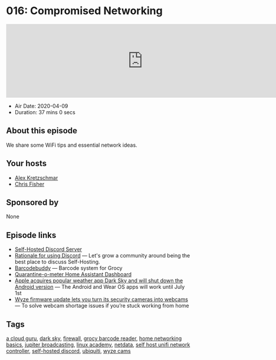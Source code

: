 # 016: Compromised Networking

<iframe src="https://player.fireside.fm/v2/dUlrHQih+63gtf9wo?theme=dark" width="740" height="200" frameborder="0" scrolling="no"></iframe>

* Air Date: 2020-04-09
* Duration: 37 mins 0 secs

## About this episode

We share some WiFi tips and essential network ideas.

## Your hosts
* [Alex Kretzschmar](https://selfhosted.show/hosts/alexktz)
* [Chris Fisher](https://selfhosted.show/hosts/chrislas)

## Sponsored by

None



## Episode links

  * [Self-Hosted Discord Server](https://discord.gg/n49fgkp "Self-Hosted Discord Server")
  * [Rationale for using Discord](https://blog.ktz.me/self-hosted-launches-a-discord-server/ "Rationale for using Discord") — Let's grow a community around being the best place to discuss Self-Hosting.
  * [Barcodebuddy](https://github.com/Forceu/barcodebuddy "Barcodebuddy") — Barcode system for Grocy
  * [Quarantine-o-meter Home Assistant Dashboard](https://gist.github.com/IronicBadger/1a4504b3a23d9952cec0c61127b6ac4f "Quarantine-o-meter Home Assistant Dashboard")
  * [Apple acquires popular weather app Dark Sky and will shut down the Android version](https://www.theverge.com/2020/3/31/21201666/apple-acquires-weather-app-dark-sky-shut-down-android-wear-os-ios "Apple acquires popular weather app Dark Sky and will shut down the Android version") — The Android and Wear OS apps will work until July 1st
  * [Wyze firmware update lets you turn its security cameras into webcams](https://www.theverge.com/2020/3/31/21202022/wyze-firmware-update-webcam-security-camera-transform-solution-guide "Wyze firmware update lets you turn its security cameras into webcams") — To solve webcam shortage issues if you’re stuck working from home



## Tags

[a cloud guru](https://selfhosted.show/tags/a%20cloud%20guru), [dark sky](https://selfhosted.show/tags/dark%20sky), [firewall](https://selfhosted.show/tags/firewall), [grocy barcode reader](https://selfhosted.show/tags/grocy%20barcode%20reader), [home networking basics](https://selfhosted.show/tags/home%20networking%20basics), [jupiter broadcasting](https://selfhosted.show/tags/jupiter%20broadcasting), [linux academy](https://selfhosted.show/tags/linux%20academy), [netdata](https://selfhosted.show/tags/netdata), [self host unifi network controller](https://selfhosted.show/tags/self%20host%20unifi%20network%20controller), [self-hosted discord](https://selfhosted.show/tags/self-hosted%20discord), [ubiquiti](https://selfhosted.show/tags/ubiquiti), [wyze cams](https://selfhosted.show/tags/wyze%20cams)